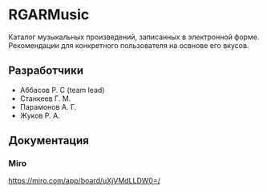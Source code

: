 # RGARMusic
Каталог музыкальных произведений, записанных в электронной форме. Рекомендации для конкретного пользователя на освнове его вкусов.
## Разработчики
- Аббасов Р. С (team lead)
- Станкеев Г. М.
- Парамонов А. Г.
- Жуков Р. А.
## Документация
### Miro
https://miro.com/app/board/uXjVMdLLDW0=/

